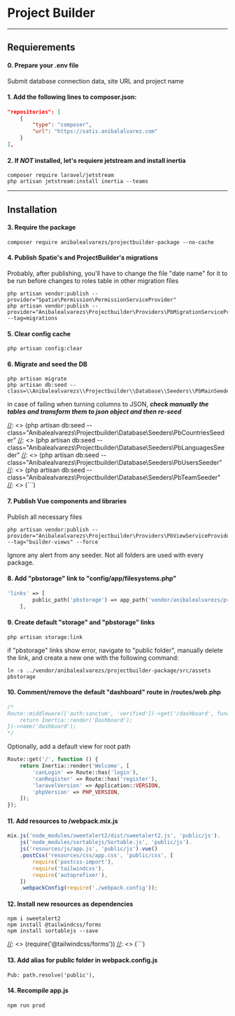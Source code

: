 # Project Builder

***

## Requierements

#### 0. Prepare your .env file
Submit database connection data, site URL and project name

#### 1. Add the following lines to composer.json:
```json
"repositories": [
    {
        "type": "composer",
        "url": "https://satis.anibalalvarez.com"
    }
],
```

#### 2. If ***NOT*** installed, let's requiere jetstream and install inertia
```shell
composer require laravel/jetstream
php artisan jetstream:install inertia --teams
```

***

## Installation

#### 3. Require the package
```shell
composer require anibalealvarezs/projectbuilder-package --no-cache
```

#### 4. Publish Spatie's and ProjectBuilder's migrations
Probably, after publishing, you'll have to change the file "date name" for it to be run before changes to roles table in other migration files
```shell
php artisan vendor:publish --provider="Spatie\Permission\PermissionServiceProvider"
php artisan vendor:publish --provider="Anibalealvarezs\Projectbuilder\Providers\PbMigrationServiceProvider" --tag=migrations
```

#### 5. Clear config cache
```shell
php artisan config:clear
```

#### 6. Migrate and seed the DB
```shell
php artisan migrate
php artisan db:seed --class=\\Anibalealvarezs\\Projectbuilder\\Database\\Seeders\\PbMainSeeder
```
in case of failing when turning columns to JSON, ***check manually the tables and transform them to json object and then re-seed***

[//]: <> (#### 7. OPTIONALLY, seed the DB step by step)
[//]: <> (These are the default seeders in case you want to run them manually)
[//]: <> (```shell)
[//]: <> (php artisan db:seed --class="Anibalealvarezs\Projectbuilder\Database\Seeders\PbCitiesSeeder")
[//]: <> (php artisan db:seed --class="Anibalealvarezs\Projectbuilder\Database\Seeders\PbConfigSeeder")
[//]: <> (php artisan db:seed --class="Anibalealvarezs\Projectbuilder\Database\Seeders\PbLoggerSeeder")
[//]: <> (php artisan db:seed --class="Anibalealvarezs\Projectbuilder\Database\Seeders\PbNavigationSeeder")
[//]: <> (php artisan db:seed --class="Anibalealvarezs\Projectbuilder\Database\Seeders\PbSpatieSeeder")

[//]: <> (The following are already included in previous seeds:)
[//]: <> (php artisan db:seed --class="Anibalealvarezs\Projectbuilder\Database\Seeders\PbCountriesSeeder"
[//]: <> (php artisan db:seed --class="Anibalealvarezs\Projectbuilder\Database\Seeders\PbLanguagesSeeder"
[//]: <> (php artisan db:seed --class="Anibalealvarezs\Projectbuilder\Database\Seeders\PbUsersSeeder"
[//]: <> (php artisan db:seed --class="Anibalealvarezs\Projectbuilder\Database\Seeders\PbTeamSeeder"
[//]: <> (```)

#### 7. Publish Vue components and libraries
Publish all necessary files
```
php artisan vendor:publish --provider="Anibalealvarezs\Projectbuilder\Providers\PbViewServiceProvider" --tag="builder-views" --force
```
[//]: <> (or publish them one by one)
[//]: <> (```shell)
[//]: <> (php artisan vendor:publish --provider="Anibalealvarezs\Projectbuilder\Providers\PbViewServiceProvider" --tag="builder-components" --force)
[//]: <> (php artisan vendor:publish --provider="Anibalealvarezs\Projectbuilder\Providers\PbViewServiceProvider" --tag="builder-js" --force)
[//]: <> (php artisan vendor:publish --provider="Anibalealvarezs\Projectbuilder\Providers\PbViewServiceProvider" --tag="builder-css" --force)
[//]: <> (php artisan vendor:publish --provider="Anibalealvarezs\Projectbuilder\Providers\PbViewServiceProvider" --tag="builder-blade" --force)
[//]: <> (php artisan vendor:publish --provider="Anibalealvarezs\Projectbuilder\Providers\PbViewServiceProvider" --tag="builder-core" --force)
[//]: <> (php artisan vendor:publish --provider="Anibalealvarezs\Projectbuilder\Providers\PbViewServiceProvider" --tag="builder-fonts" --force)
[//]: <> (php artisan vendor:publish --provider="Anibalealvarezs\Projectbuilder\Providers\PbViewServiceProvider" --tag="builder-img" --force)
[//]: <> (```)
Ignore any alert from any seeder. Not all folders are used with every package.

#### 8. Add "pbstorage" link to "config/app/filesystems.php"
```php
'links' => [
        public_path('pbstorage') => app_path('vendor/anibalealvarezs/projectbuilder-package/src/assets'),
    ],
```

#### 9. Create default "storage" and "pbstorage" links
```shell
php artisan storage:link
```
if "pbstorage" links show error, navigate to "public folder", manually delete the link, and create a new one with the following command:
```
ln -s ../vendor/anibalealvarezs/projectbuilder-package/src/assets pbstorage
```

#### 10. Comment/remove the default "dashboard" route in /routes/web.php
```php
/*
Route::middleware(['auth:sanctum', 'verified'])->get('/dashboard', function () {
    return Inertia::render('Dashboard');
})->name('dashboard');
*/
```
Optionally, add a default view for root path
```php
Route::get('/', function () {
    return Inertia::render('Welcome', [
        'canLogin' => Route::has('login'),
        'canRegister' => Route::has('register'),
        'laravelVersion' => Application::VERSION,
        'phpVersion' => PHP_VERSION,
    ]);
});
```

#### 11. Add resources to /webpack.mix.js
```javascript
mix.js('node_modules/sweetalert2/dist/sweetalert2.js', 'public/js').
    js('node_modules/sortablejs/Sortable.js', 'public/js').
    js('resources/js/app.js', 'public/js').vue()
    .postCss('resources/css/app.css', 'public/css', [
        require('postcss-import'),
        require('tailwindcss'),
        require('autoprefixer'),
    ])
    .webpackConfig(require('./webpack.config'));
```

#### 12. Install new resources as dependencies
```shell
npm i sweetalert2
npm install @tailwindcss/forms
npm install sortablejs --save
```

[//]: <> (#### 13. Require Tailwind Plugins in tailwind.config.js)
[//]: <> (```javascript)
[//]: <> (require('@tailwindcss/forms'\))
[//]: <> (```)

#### 13. Add alias for public folder in webpack.config.js
```
Pub: path.resolve('public'),
```

#### 14. Recompile app.js
[//]: <> (For production:)
```shell
npm run prod
```
[//]: <> (For developing:)
[//]: <> (```shell)
[//]: <> (npm run watch)
[//]: <> (```)

[//]: <> (### Useful Commands:)

[//]: <> (```shell)
[//]: <> (php artisan cache:clear)
[//]: <> (php artisan route:clear)
[//]: <> (php artisan config:clear)
[//]: <> (php artisan view:clear)
[//]: <> (php artisan view:cache)

[//]: <> (php artisan clear-compiled)
[//]: <> (composer dump-autoload)
[//]: <> (php artisan optimize)
[//]: <> (```)

[//]: <> (### Developing Suite)

[//]: <> (Clone the <a href="https://github.com/anibalealvarezs/builderdev">BuilderDev repository</a> in order to continue this package developing)
